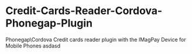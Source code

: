 # Credit-Cards-Reader-Cordova-Phonegap-Plugin
Phonegap\Cordova Credit cards reader plugin with the IMagPay Device for Mobile Phones
asdasd
